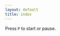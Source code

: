 ```yaml
---
layout: default
title: index
---
```


Press `P` to start or pause.

<canvas id="cnvs" width="1280" height="780"></canvas>
<script src="/js/gofl.js"></script>
